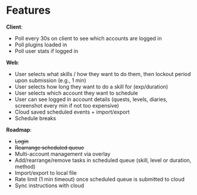 <h1> Features </h1>

**Client**:
- Poll every 30s on client to see which accounts are logged in
- Poll plugins loaded in
- Poll user stats if logged in

**Web**:
- User selects what skills / how they want to do them, then lockout period upon submission (e.g., 1 min)
- User selects how long they want to do a skill for (exp/duration)
- User selects which account they want to schedule
- User can see logged in account details (quests, levels, diaries, screenshot every min if not too expensive)
- Cloud saved scheduled events + import/export
- Schedule breaks

**Roadmap**:
- ~~Login~~
- ~~Rearrange scheduled queue~~
- Multi-account management via overlay
- Add/rearrange/remove tasks in scheduled queue (skill, level or duration, method)
- Import/export to local file
- Rate limit (1 min timeout) once scheduled queue is submitted to cloud
- Sync instructions with cloud